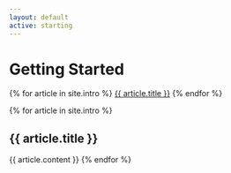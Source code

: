 ```yaml
---
layout: default
active: starting
---
```


<div class="ui basic segment">

  <h1 class="ui inverted block header">Getting Started</h1>

  <div class="ui left toc close rail">
    <div class="ui large fluid vertical pointing sticky menu">
      {% for article in site.intro %}
        <a href="getting-started/#{{ article.title | slugify }}" class="item">{{ article.title }}</a>
      {% endfor %}
    </div>
  </div>

{% for article in site.intro %}
  <h2 id="{{ article.title | slugify }}" class="ui dividing header">{{ article.title }}</h2>
  {{ article.content }}
{% endfor %}

</div>
